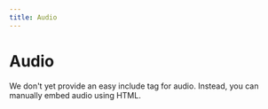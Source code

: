 ```yaml
---
title: Audio
---
```


# Audio

We don't yet provide an easy include tag for audio. Instead, you can manually embed audio using HTML.

